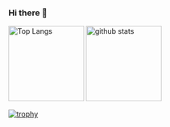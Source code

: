 ### Hi there 👋
<p align="left" width="100%"> 
  <img alt="Top Langs" height="150px" src="https://github-readme-stats.vercel.app/api/top-langs/?username=KakutaAtsushi&layout=compact&show_icons=true&theme=cobalt" />
  <img alt="github stats" height="150px" src="https://github-readme-stats.vercel.app/api?username=KakutaAtsushi&theme=cobalt&show_icons=ture" />
</p>
  
[![trophy](https://github-profile-trophy.vercel.app/?username=KakutaAtsushi&title=Stars,Repository,MultiLanguage,Commits,Issue,PullRequest&theme=cobalt)](https://github.com/ryo-ma/github-profile-trophy)
  

<!--
**KakutaAtsushi/KakutaAtsushi** is a ✨ _special_ ✨ repository because its `README.md` (this file) appears on your GitHub profile.

Here are some ideas to get you started:

- 🔭 I’m currently working on ...
- 🌱 I’m currently learning ...
- 👯 I’m looking to collaborate on ...
- 🤔 I’m looking for help with ...
- 💬 Ask me about ...
- 📫 How to reach me: ...
- 😄 Pronouns: ...
- ⚡ Fun fact: ...
-->
